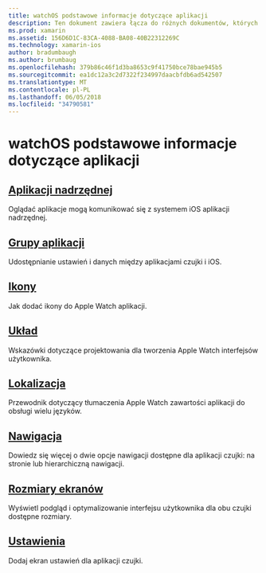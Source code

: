 ```yaml
---
title: watchOS podstawowe informacje dotyczące aplikacji
description: Ten dokument zawiera łącza do różnych dokumentów, których opisano zagadnienia podstawowych do opracowywania aplikacji watchOS za pomocą platformy Xamarin.
ms.prod: xamarin
ms.assetid: 156D6D1C-83CA-4088-BA08-40B22312269C
ms.technology: xamarin-ios
author: bradumbaugh
ms.author: brumbaug
ms.openlocfilehash: 379b86c46f1d3ba8653c9f41750bce78bae945b5
ms.sourcegitcommit: ea1dc12a3c2d7322f234997daacbfdb6ad542507
ms.translationtype: MT
ms.contentlocale: pl-PL
ms.lasthandoff: 06/05/2018
ms.locfileid: "34790581"
---
```

# <a name="watchos-application-fundamentals"></a>watchOS podstawowe informacje dotyczące aplikacji

##  <a name="parent-applicationioswatchosapp-fundamentalsparent-appmd"></a>[Aplikacji nadrzędnej](~/ios/watchos/app-fundamentals/parent-app.md)

Oglądać aplikacje mogą komunikować się z systemem iOS aplikacji nadrzędnej.

##  <a name="app-groupsioswatchosapp-fundamentalsapp-groupsmd"></a>[Grupy aplikacji](~/ios/watchos/app-fundamentals/app-groups.md)

Udostępnianie ustawień i danych między aplikacjami czujki i iOS.

##  <a name="iconsioswatchosapp-fundamentalsiconsmd"></a>[Ikony](~/ios/watchos/app-fundamentals/icons.md)

Jak dodać ikony do Apple Watch aplikacji.

##  <a name="layoutioswatchosapp-fundamentalslayoutmd"></a>[Układ](~/ios/watchos/app-fundamentals/layout.md)

Wskazówki dotyczące projektowania dla tworzenia Apple Watch interfejsów użytkownika.

##  <a name="localizationioswatchosapp-fundamentalslocalizationmd"></a>[Lokalizacja](~/ios/watchos/app-fundamentals/localization.md)

Przewodnik dotyczący tłumaczenia Apple Watch zawartości aplikacji do obsługi wielu języków.

##  <a name="navigationioswatchosapp-fundamentalsnavigationmd"></a>[Nawigacja](~/ios/watchos/app-fundamentals/navigation.md)

Dowiedz się więcej o dwie opcje nawigacji dostępne dla aplikacji czujki: na stronie lub hierarchiczną nawigacji.

##  <a name="screen-sizesioswatchosapp-fundamentalsscreen-sizesmd"></a>[Rozmiary ekranów](~/ios/watchos/app-fundamentals/screen-sizes.md)

Wyświetl podgląd i optymalizowanie interfejsu użytkownika dla obu czujki dostępne rozmiary.

##  <a name="settingsioswatchosapp-fundamentalssettingsmd"></a>[Ustawienia](~/ios/watchos/app-fundamentals/settings.md)

Dodaj ekran ustawień dla aplikacji czujki.

